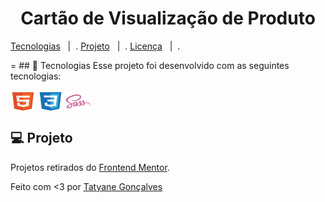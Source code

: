 <h1 align="center"> Cartão de Visualização de Produto </h1>

<p align-="center">
    <a href="#-tecnologias">Tecnologias</a> &nbsp;&nbsp;|&nbsp;&nbsp.
    <a href="#-projeto">Projeto</a> &nbsp;&nbsp;|&nbsp;&nbsp.
    <a href="#-licença">Licença</a> &nbsp;&nbsp;|&nbsp;&nbsp.
</p>
=
## 🚀 Tecnologias
Esse projeto foi desenvolvido com as seguintes tecnologias:

<div style="display: inline_block"><br>
  <img align="center" alt="HTML" height="30" width="40" src="https://raw.githubusercontent.com/devicons/devicon/master/icons/html5/html5-original.svg">
  <img align="center" alt="CSS" height="30" width="40" src="https://raw.githubusercontent.com/devicons/devicon/master/icons/css3/css3-original.svg">
  <img align="center" alt="SCSS" height="30" width="40" src="https://raw.githubusercontent.com/devicons/devicon/master/icons/sass/sass-original.svg">
</div>


## 💻 Projeto
Projetos retirados do [Frontend Mentor](https://www.frontendmentor.io/home).
 



Feito com <3 por [Tatyane Gonçalves](https://github.com/tatyanepgoncalves)